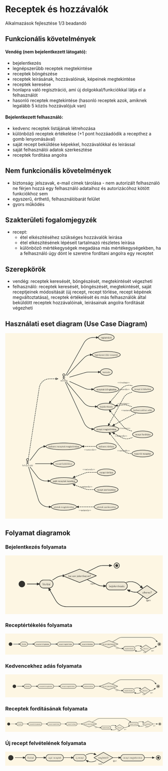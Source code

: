 # Receptek és hozzávalók
Alkalmazások fejlesztése 1/3 beadandó

## Funkcionális követelmények
#### Vendég (nem bejelentkezett látogató):
* bejelentkezés
* legnépszerűbb receptek megtekintése
* receptek böngészése
* receptek leirásának, hozzávalóinak, képeinek megtekintése 
* receptek keresése
* honlapra való regisztráció, ami új dolgokkal/funkciókkal látja el a felhasználót
* hasonló receptek megtekintése (hasonló receptek azok, amiknek legalább 5 közös hozzávalójuk van)

#### Bejelentkezett felhasználó:
* kedvenc receptek listájának létrehozása
* különböző receptek értékelése (+1 pont hozzáadódik a recepthez a gomb lenyomásával)
* saját recept beküldése képekkel, hozzávalókkal és leirással
* saját felhasználói adatok szerkesztése
* receptek forditása angolra

## Nem funkcionális követelmények
* biztonság: jelszavak, e-mail cimek tárolása - nem autorizált felhasználó ne férjen hozzá egy felhasználó adataihoz és autorizácóhoz kötött funkciókhoz sem
* egyszerű, érthető, felhasználóbarát felület
* gyors működés

## Szakterületi fogalomjegyzék
* recept:
    * étel elkészitéséhez szükséges hozzávalók leirása
    * étel elkészitésének lépéseit tartalmazó részletes leirása
    * különböző mértékegységek megadása más mértékegységekben, ha a felhasználó úgy dönt le szeretne forditani angolra egy receptet

## Szerepkörök
* vendég: receptek keresését, böngészését, megtekintését végezheti
* felhasználó: receptek keresését, böngészését, megtekintését, saját receptjeinek módositását (új recept, recept törlése, recept képének megváltoztatása), receptek értékelését és más felhasználók által beküldött receptek hozzávalóinak, leirásainak angolra forditását végezheti

## Használati eset diagram (Use Case Diagram)
![Használati eset diagram](images/receptek_UCD.PNG)

## Folyamat diagramok
### Bejelentkezés folyamata
![Bejelentkezés folyamata](images/receptek_activity1.PNG)

### Receptértékelés folyamata
![Receptértékelés folyamata](images/receptek_activity2.PNG)

### Kedvencekhez adás folyamata
![Kedvencekhez adás folyamata](images/receptek_activity3.PNG)

### Receptek forditásának folyamata
![Receptek forditásának folyamata](images/receptek_activity4.PNG)

### Új recept felvételének folyamata
![Új recept felvételének folyamata](images/receptek_activity5.PNG)